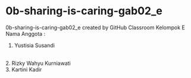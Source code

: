 # 0b-sharing-is-caring-gab02_e
0b-sharing-is-caring-gab02_e created by GitHub Classroom
Kelompok E
Nama Anggota : 
1. Yustisia Susandi
<br>
2. Rizky Wahyu Kurniawati
<br>
3. Kartini Kadir
